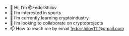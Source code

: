 - 👋 Hi, I’m @FedorShilov
- 👀 I’m interested in sports
- 🌱 I’m currently learning cryptoindustry
- 💞️ I’m looking to collaborate on cryptoprojects
- 📫 How to reach me by email fedorshilov111@gmail.com

<!---
FedorShilov/FedorShilov is a ✨ special ✨ repository because its `README.md` (this file) appears on your GitHub profile.
You can click the Preview link to take a look at your changes.
--->
